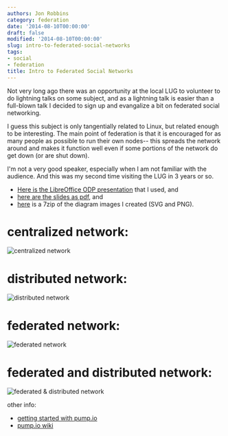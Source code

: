 ```yaml
---
authors: Jon Robbins
category: federation
date: '2014-08-10T00:00:00'
draft: false
modified: '2014-08-10T00:00:00'
slug: intro-to-federated-social-networks
tags:
- social
- federation
title: Intro to Federated Social Networks
---
```

Not very long ago there was an opportunity at the local LUG to volunteer to do lightning talks on some subject,
and as a lightning talk is easier than a full-blown talk I decided to sign up and evangalize a bit on federated social networking.

I guess this subject is only tangentially related to Linux, but related enough to be interesting.
The main point of federation is that it is encouraged for as many people as possible to run their own nodes--
this spreads the network around and makes it function well even if some portions of the network do get down (or are shut down).

I'm not a very good speaker, especially when I am not familiar with the audience. And this was my second time visiting the LUG in 3 years or so.

- [Here is the LibreOffice ODP presentation](/slides/20140722_social_networking_LUG/20140722_social_networking.odp) that I used, and
- [here are the slides as pdf](/slides/20140722_social_networking_LUG/20140722_social_networking.pdf), and 
- [here](/slides/20140722_social_networking_LUG/images/jrobb_federation_images.7z) is a 7zip of the diagram images I created (SVG and PNG).

# centralized network:
![centralized network](/slides/20140722_social_networking_LUG/images/centralized_network.png)

# distributed network:
![distributed network](/slides/20140722_social_networking_LUG/images/distributed_network.png)

# federated network:
![federated network](/slides/20140722_social_networking_LUG/images/federated_network.png)

# federated and distributed network:
![federated & distributed network](/slides/20140722_social_networking_LUG/images/centralized_federated_distributed_networks.png)

other info:
- [getting started with pump.io](http://polari.us/dokuwiki/doku.php?id=gettingstartedwithpumpio)
- [pump.io wiki](https://github.com/e14n/pump.io/wiki)
